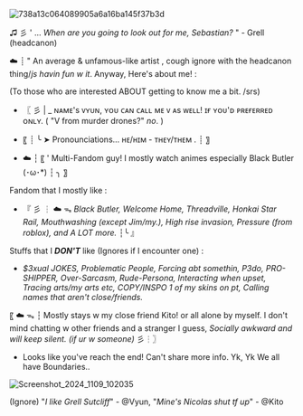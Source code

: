 ![738a13c064089905a6a16ba145f37b3d](https://github.com/user-attachments/assets/10a25c40-7edd-457b-a830-62f44634c51f)

♫ 彡 ' ... *When are you going to look out for me, Sebastian?* " - Grell (headcanon)

☁️ ┊ " An average & unfamous-like artist , cough ignore with the headcanon thing/*js havin fun w it*. Anyway, Here's about me! :

(To those who are interested ABOUT getting to know me a bit. /srs)
- 〖 彡 | _ ɴᴀᴍᴇ's ᴠʏᴜɴ, ʏᴏᴜ ᴄᴀɴ ᴄᴀʟʟ ᴍᴇ ᴠ ᴀs ᴡᴇʟʟ! ɪғ ʏᴏᴜ'ᴅ ᴘʀᴇғᴇʀʀᴇᴅ ᴏɴʟʏ. ( "V from murder drones?" *no*. )


- 〖 ┊ ╰ ➤ Pronounciations... ʜᴇ/ʜɪᴍ - ᴛʜᴇʏ/ᴛʜᴇᴍ . ┊ 〗

- ☁️ ┆ 〖 ' Multi-Fandom guy! I mostly watch animes especially Black Butler (･ω･*) ┆ ╮ 〗

Fandom that I mostly like :
- 『 彡 ┆ ☁️ ᯓ *Black Butler, Welcome Home, Threadville, Honkai Star Rail, Mouthwashing (except Jim/my.), High rise invasion, Pressure (from roblox), and A LOT more.* ┆╰ 』

Stuffs that I ***DON'T*** like (Ignores if I encounter one) :
- *$3xual JOKES, Problematic People, Forcing abt somethin, P3do, PRO-SHIPPER, Over-Sarcasm, Rude-Persona, Interacting when upset, Tracing arts/my arts etc, COPY/INSPO 1 of my skins on pt, Calling names that aren't close/friends.*

〖 ☁️ ᯓ ┆ Mostly stays w my close friend Kito! or all alone by myself. I don't mind chatting w other friends and a stranger I guess, *Socially awkward and will keep silent. (if ur w someone)* 彡┆〗

- Looks like you've reach the end! Can't share more info. Yk, Yk We all have Boundaries..

![Screenshot_2024_1109_102035](https://github.com/user-attachments/assets/62cc34dd-d3b2-434c-a142-36584c580ea1)


(Ignore) 
"*I like Grell Sutcliff*" - @Vyun, "*Mine's Nicolas shut tf up*" - @Kito
